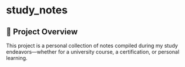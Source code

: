 # study_notes

## 📝 Project Overview

This project is a personal collection of notes compiled during my study endeavors—whether for a university course, a certification, or personal learning.
